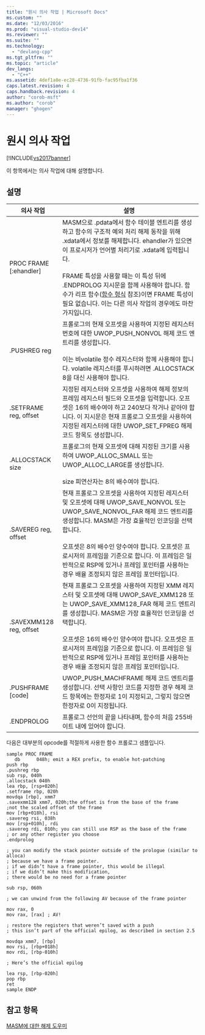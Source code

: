 ```yaml
---
title: "원시 의사 작업 | Microsoft Docs"
ms.custom: ""
ms.date: "12/03/2016"
ms.prod: "visual-studio-dev14"
ms.reviewer: ""
ms.suite: ""
ms.technology: 
  - "devlang-cpp"
ms.tgt_pltfrm: ""
ms.topic: "article"
dev_langs: 
  - "C++"
ms.assetid: 4def1a0e-ec28-4736-91fb-fac95fba1f36
caps.latest.revision: 4
caps.handback.revision: 4
author: "corob-msft"
ms.author: "corob"
manager: "ghogen"
---
```

# 원시 의사 작업
[!INCLUDE[vs2017banner](../assembler/inline/includes/vs2017banner.md)]

이 항목에서는 의사 작업에 대해 설명합니다.  
  
## 설명  
  
|의사 작업|설명|  
|-----------|--------|  
|PROC FRAME \[:ehandler\]|MASM으로 .pdata에서 함수 테이블 엔트리를 생성하고 함수의 구조적 예외 처리 해제 동작을 위해 .xdata에서 정보를 해제합니다.  ehandler가 있으면 이 프로시저가 언어별 처리기로 .xdata에 입력됩니다.<br /><br /> FRAME 특성을 사용할 때는 이 특성 뒤에 .ENDPROLOG 지시문을 함께 사용해야 합니다.  함수가 리프 함수\([함수 형식](../build/function-types.md) 참조\)이면 FRAME 특성이 필요 없습니다. 이는 다른 의사 작업의 경우에도 마찬가지입니다.|  
|.PUSHREG reg|프롤로그의 현재 오프셋을 사용하여 지정된 레지스터 번호에 대한 UWOP\_PUSH\_NONVOL 해제 코드 엔트리를 생성합니다.<br /><br /> 이는 비volatile 정수 레지스터와 함께 사용해야 합니다.  volatile 레지스터를 푸시하려면 .ALLOCSTACK 8을 대신 사용해야 합니다.|  
|.SETFRAME reg, offset|지정된 레지스터와 오프셋을 사용하여 해제 정보의 프레임 레지스터 필드와 오프셋을 입력합니다.  오프셋은 16의 배수여야 하고 240보다 작거나 같아야 합니다.  이 지시문은 현재 프롤로그 오프셋을 사용하여 지정된 레지스터에 대한 UWOP\_SET\_FPREG 해제 코드 항목도 생성합니다.|  
|.ALLOCSTACK size|프롤로그의 현재 오프셋에 대해 지정된 크기를 사용하여 UWOP\_ALLOC\_SMALL 또는 UWOP\_ALLOC\_LARGE를 생성합니다.<br /><br /> size 피연산자는 8의 배수여야 합니다.|  
|.SAVEREG reg, offset|현재 프롤로그 오프셋을 사용하여 지정된 레지스터 및 오프셋에 대해 UWOP\_SAVE\_NONVOL 또는 UWOP\_SAVE\_NONVOL\_FAR 해제 코드 엔트리를 생성합니다.  MASM은 가장 효율적인 인코딩을 선택합니다.<br /><br /> 오프셋은 8의 배수인 양수여야 합니다.  오프셋은 프로시저의 프레임을 기준으로 합니다. 이 프레임은 일반적으로 RSP에 있거나 프레임 포인터를 사용하는 경우 배율 조정되지 않은 프레임 포인터입니다.|  
|.SAVEXMM128 reg, offset|현재 프롤로그 오프셋을 사용하여 지정된 XMM 레지스터 및 오프셋에 대해 UWOP\_SAVE\_XMM128 또는 UWOP\_SAVE\_XMM128\_FAR 해제 코드 엔트리를 생성합니다.  MASM은 가장 효율적인 인코딩을 선택합니다.<br /><br /> 오프셋은 16의 배수인 양수여야 합니다.  오프셋은 프로시저의 프레임을 기준으로 합니다. 이 프레임은 일반적으로 RSP에 있거나 프레임 포인터를 사용하는 경우 배율 조정되지 않은 프레임 포인터입니다.|  
|.PUSHFRAME \[code\]|UWOP\_PUSH\_MACHFRAME 해제 코드 엔트리를 생성합니다.  선택 사항인 코드를 지정한 경우 해제 코드 항목에는 한정자로 1이 지정되고,  그렇지 않으면 한정자로 0이 지정됩니다.|  
|.ENDPROLOG|프롤로그 선언의 끝을 나타내며,  함수의 처음 255바이트 내에 있어야 합니다.|  
  
 다음은 대부분의 opcode를 적절하게 사용한 함수 프롤로그 샘플입니다.  
  
```  
sample PROC FRAME     
   db      048h; emit a REX prefix, to enable hot-patching  
push rbp  
.pushreg rbp  
sub rsp, 040h  
.allocstack 040h     
lea rbp, [rsp+020h]  
.setframe rbp, 020h  
movdqa [rbp], xmm7  
.savexmm128 xmm7, 020h;the offset is from the base of the frame  
;not the scaled offset of the frame  
mov [rbp+018h], rsi  
.savereg rsi, 038h  
mov [rsp+010h], rdi  
.savereg rdi, 010h; you can still use RSP as the base of the frame  
; or any other register you choose  
.endprolog  
  
; you can modify the stack pointer outside of the prologue (similar to alloca)  
; because we have a frame pointer.  
; if we didn’t have a frame pointer, this would be illegal  
; if we didn’t make this modification,  
; there would be no need for a frame pointer  
  
sub rsp, 060h  
  
; we can unwind from the following AV because of the frame pointer  
  
mov rax, 0  
mov rax, [rax] ; AV!  
  
; restore the registers that weren’t saved with a push  
; this isn’t part of the official epilog, as described in section 2.5  
  
movdqa xmm7, [rbp]  
mov rsi, [rbp+018h]  
mov rdi, [rbp-010h]  
  
; Here’s the official epilog  
  
lea rsp, [rbp-020h]  
pop rbp  
ret  
sample ENDP  
```  
  
## 참고 항목  
 [MASM에 대한 해제 도우미](../build/unwind-helpers-for-masm.md)